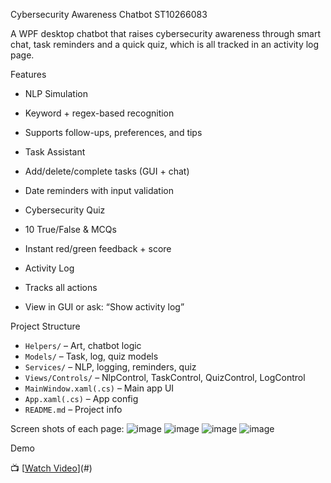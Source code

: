 Cybersecurity Awareness Chatbot ST10266083

A WPF desktop chatbot that raises cybersecurity awareness through smart chat, task reminders and a quick quiz, which is all tracked in an activity log page.

Features

  - NLP Simulation 
  - Keyword + regex-based recognition  
  - Supports follow-ups, preferences, and tips

  - Task Assistant  
  - Add/delete/complete tasks (GUI + chat)  
  - Date reminders with input validation

  - Cybersecurity Quiz
  - 10 True/False & MCQs  
  - Instant red/green feedback + score

  - Activity Log
  - Tracks all actions  
  - View in GUI or ask: “Show activity log”

Project Structure

- `Helpers/` – Art, chatbot logic  
- `Models/` – Task, log, quiz models  
- `Services/` – NLP, logging, reminders, quiz  
- `Views/Controls/` – NlpControl, TaskControl, QuizControl, LogControl  
- `MainWindow.xaml(.cs)` – Main app UI  
- `App.xaml(.cs)` – App config  
- `README.md` – Project info

  
Screen shots of each page:
![image](https://github.com/user-attachments/assets/ad1b0724-6306-4e48-90fa-072cec9a27c4)
![image](https://github.com/user-attachments/assets/a10ff33d-532d-4b7f-83ab-89768ddc87aa)
![image](https://github.com/user-attachments/assets/522e6e3b-d930-43f6-bd64-f48aa4ec2d27)
![image](https://github.com/user-attachments/assets/8a076b1c-b652-4007-8987-fb22849e904b)


Demo

📺 [[Watch Video](https://youtu.be/BwHbRwli2ZE)](#) 
